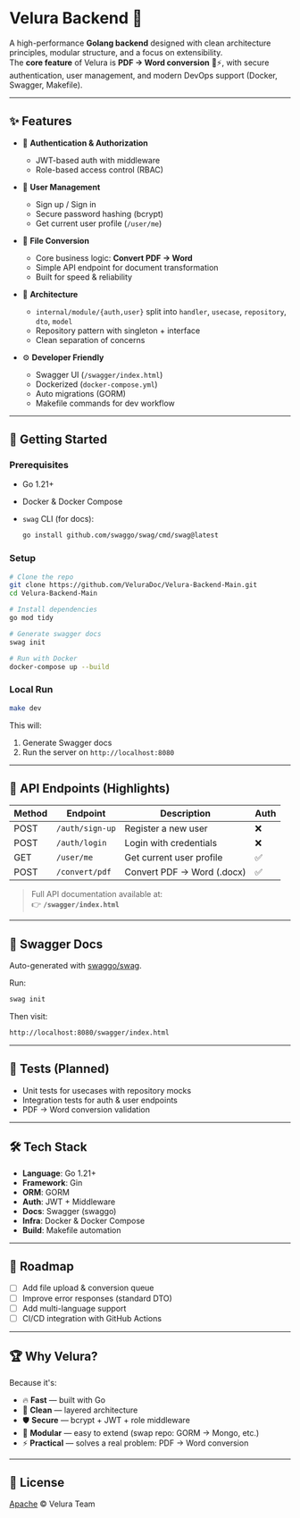 # Velura Backend 🚀

A high-performance **Golang backend** designed with clean architecture principles, modular structure, and a focus on extensibility.  
The **core feature** of Velura is **PDF → Word conversion** 📝⚡, with secure authentication, user management, and modern DevOps support (Docker, Swagger, Makefile).

---

## ✨ Features

- 🔐 **Authentication & Authorization**

  - JWT-based auth with middleware
  - Role-based access control (RBAC)

- 👤 **User Management**

  - Sign up / Sign in
  - Secure password hashing (bcrypt)
  - Get current user profile (`/user/me`)

- 📑 **File Conversion**

  - Core business logic: **Convert PDF → Word**
  - Simple API endpoint for document transformation
  - Built for speed & reliability

- 🧩 **Architecture**

  - `internal/module/{auth,user}` split into `handler`, `usecase`, `repository`, `dto`, `model`
  - Repository pattern with singleton + interface
  - Clean separation of concerns

- ⚙️ **Developer Friendly**
  - Swagger UI (`/swagger/index.html`)
  - Dockerized (`docker-compose.yml`)
  - Auto migrations (GORM)
  - Makefile commands for dev workflow

---

## 🚀 Getting Started

### Prerequisites

- Go 1.21+
- Docker & Docker Compose
- `swag` CLI (for docs):

  ```bash
  go install github.com/swaggo/swag/cmd/swag@latest
  ```

### Setup

```bash
# Clone the repo
git clone https://github.com/VeluraDoc/Velura-Backend-Main.git
cd Velura-Backend-Main

# Install dependencies
go mod tidy

# Generate swagger docs
swag init

# Run with Docker
docker-compose up --build
```

### Local Run

```bash
make dev
```

This will:

1. Generate Swagger docs
2. Run the server on `http://localhost:8080`

---

## 🔑 API Endpoints (Highlights)

| Method | Endpoint        | Description                | Auth |
| ------ | --------------- | -------------------------- | ---- |
| POST   | `/auth/sign-up` | Register a new user        | ❌   |
| POST   | `/auth/login`   | Login with credentials     | ❌   |
| GET    | `/user/me`      | Get current user profile   | ✅   |
| POST   | `/convert/pdf`  | Convert PDF → Word (.docx) | ✅   |

> Full API documentation available at:  
> 👉 **`/swagger/index.html`**

---

## 📖 Swagger Docs

Auto-generated with [swaggo/swag](https://github.com/swaggo/swag).

Run:

```bash
swag init
```

Then visit:

```bash
http://localhost:8080/swagger/index.html
```

---

## 🧪 Tests (Planned)

- Unit tests for usecases with repository mocks
- Integration tests for auth & user endpoints
- PDF → Word conversion validation

---

## 🛠️ Tech Stack

- **Language**: Go 1.21+
- **Framework**: Gin
- **ORM**: GORM
- **Auth**: JWT + Middleware
- **Docs**: Swagger (swaggo)
- **Infra**: Docker & Docker Compose
- **Build**: Makefile automation

---

## 📌 Roadmap

- [ ] Add file upload & conversion queue
- [ ] Improve error responses (standard DTO)
- [ ] Add multi-language support
- [ ] CI/CD integration with GitHub Actions

---

## 🏆 Why Velura?

Because it's:

- 🔥 **Fast** — built with Go
- 🧼 **Clean** — layered architecture
- 🛡️ **Secure** — bcrypt + JWT + role middleware
- 🧩 **Modular** — easy to extend (swap repo: GORM → Mongo, etc.)
- ⚡ **Practical** — solves a real problem: PDF → Word conversion

---

## 📜 License

[Apache](./LICENSE) © Velura Team
